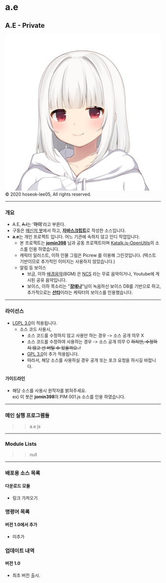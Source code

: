 # a.e
## A.E - Private
![1583367145517](https://github.com/hoseok-lee05/a.e/blob/master/images/1583367145517.jpg)<br>
© 2020 hoseok-lee05, All rights reserved.
***
### 개요
 * A.E, ~~A.I~~는 '**아이**'라고 부른다.
 * 구동은 [메신저 봇](https://play.google.com/store/apps/details?id=com.xfl.kakaotalkbot)에서 하고,
 <b>[자바스크립트](https://ko.wikipedia.org/wiki/%EC%9E%90%EB%B0%94%EC%8A%A4%ED%81%AC%EB%A6%BD%ED%8A%B8)</b>로 작성한 소스입니다.
 * <b>a.e</b>는 개인 프로젝트 입니다. 어느 기관에 속하지 않고 인디 작업입니다.
   * 본 프로젝트는 **[jomin398](https://github.com/jomin398)** 님과 공동 프로젝트이며 [Katalk.js-OpenUtils](https://github.com/jomin398/Katalk.js-OpenUtils)의 소스를 인용 하였습니다.
   * 캐릭터 일러스트, 이하 인물 그림은 Picrew 를 이용해 그린것입니다. (택스트 기반이므로 추가적인 이미지는 사용하지 않았습니다.)
   * 알림 등 보이스
     * 브금, 이하 [배경음악](https://ko.wikipedia.org/wiki/%EB%B0%B0%EA%B2%BD_%EC%9D%8C%EC%95%85)(BGM) 은 [NCS](https://ko.wikipedia.org/wiki/NoCopyrightSounds) 라는 무료 음악이거나, Youtube에 게시된 공유 음악입니다. 
     * 보이스, 이하 목소리는 "<b>[장예나](https://namu.wiki/w/%EC%9E%A5%EC%98%88%EB%82%98)</b>"님이 녹음하신 보이스 DB를 기반으로 하고,<br>추가적으로는 <b>[산타](https://namu.wiki/w/%EC%82%B0%ED%83%80%EB%8A%94%20%EA%B5%90%EB%B3%B5%EC%9D%84%20%EC%9E%85%EC%9D%84%20%EC%88%98%20%EB%B0%96%EC%97%90%20%EC%97%86%EC%96%B4#s-5)</b>이라는 케릭터의 보이스를 인용했습니다.
***
### 라이선스
* [LGPL 3.0](http://www.gnu.org/licenses/lgpl-3.0.html)이 적용됩니다.
  * 소스 코드 사용시,
    * 소스 코드를 수정하지 않고 사용만 하는 경우 -> 소스 공개 의무 X
    * 소스 코드를 수정하여 사용하는 경우 -> 소스 공개 의무 O  <s>하지만, 수정하지 않고 선 버틸 수 있을까요..!</s>
    * [GPL 3.0](http://www.gnu.org/licenses/gpl-3.0.html)이 추가 적용됩니다.
    * 따라서, 해당 소스를 사용하실 경우 공개 또는 포크 요청을 하시길 바랍니다.
#### 가이드라인
* 해당 소스를 사용시 원작자를 밝혀주세요.<br>
 ex) 이 봇은 **jomin398**의 PIM 001.js 소스를 인용 하였습니다.<br>
***
### 메인 실행 프로그램들
>> a.e js
***
### Module Lists
>> null
***
### 배포용 소스 목록

#### 다운로드 모듈
- 링크 가져오기

### 명령어 목록
#### 버전 1.0에서 추가
 - 미추가
 
### 업데이트 내역
#### 버전 1.0
 - 최초 버전 출시.
